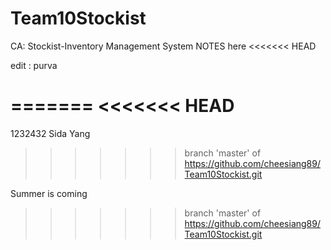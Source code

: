 # Team10Stockist
CA: Stockist-Inventory Management System
NOTES here
<<<<<<< HEAD

edit : purva

=======
<<<<<<< HEAD
=======

1232432
Sida Yang
>>>>>>> branch 'master' of https://github.com/cheesiang89/Team10Stockist.git


Summer is coming
>>>>>>> branch 'master' of https://github.com/cheesiang89/Team10Stockist.git

